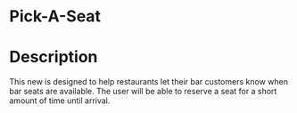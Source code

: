 # Pick-A-Seat

# Description
 
 This new is designed to help restaurants let their bar customers know when bar seats are available. The user will be able to reserve a seat for a short amount of time until arrival. 